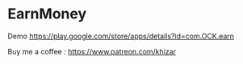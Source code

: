 # EarnMoney
Demo 
https://play.google.com/store/apps/details?id=com.OCK.earn


Buy me a coffee : https://www.patreon.com/khizar
